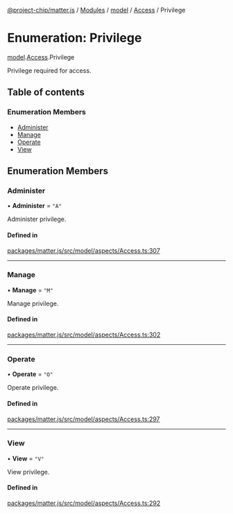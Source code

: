 [@project-chip/matter.js](../README.md) / [Modules](../modules.md) / [model](../modules/model.md) / [Access](../modules/model.Access.md) / Privilege

# Enumeration: Privilege

[model](../modules/model.md).[Access](../modules/model.Access.md).Privilege

Privilege required for access.

## Table of contents

### Enumeration Members

- [Administer](model.Access.Privilege.md#administer)
- [Manage](model.Access.Privilege.md#manage)
- [Operate](model.Access.Privilege.md#operate)
- [View](model.Access.Privilege.md#view)

## Enumeration Members

### Administer

• **Administer** = ``"A"``

Administer privilege.

#### Defined in

[packages/matter.js/src/model/aspects/Access.ts:307](https://github.com/project-chip/matter.js/blob/b7330d72/packages/matter.js/src/model/aspects/Access.ts#L307)

___

### Manage

• **Manage** = ``"M"``

Manage privilege.

#### Defined in

[packages/matter.js/src/model/aspects/Access.ts:302](https://github.com/project-chip/matter.js/blob/b7330d72/packages/matter.js/src/model/aspects/Access.ts#L302)

___

### Operate

• **Operate** = ``"O"``

Operate privilege.

#### Defined in

[packages/matter.js/src/model/aspects/Access.ts:297](https://github.com/project-chip/matter.js/blob/b7330d72/packages/matter.js/src/model/aspects/Access.ts#L297)

___

### View

• **View** = ``"V"``

View privilege.

#### Defined in

[packages/matter.js/src/model/aspects/Access.ts:292](https://github.com/project-chip/matter.js/blob/b7330d72/packages/matter.js/src/model/aspects/Access.ts#L292)
